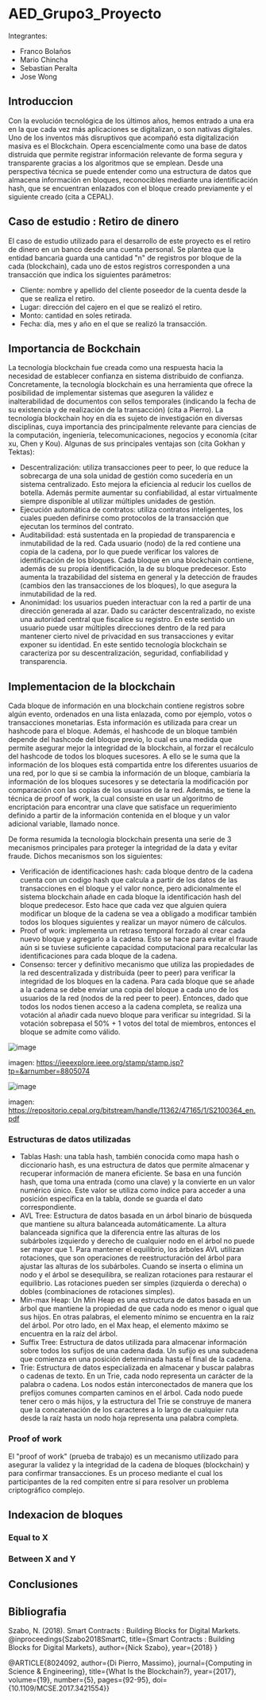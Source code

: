 # AED_Grupo3_Proyecto

Integrantes:
- Franco Bolaños
- Mario Chincha
- Sebastian Peralta
- Jose Wong

## Introduccion
Con la evolución tecnológica de los últimos años, hemos entrado a una era en la que cada vez más aplicaciones se digitalizan, o son nativas digitales. Uno de los inventos más disruptivos que acompañó esta digitalización masiva es el Blockchain. Opera escencialmente como una base de datos distruida que permite registrar información relevante de forma segura y transparente gracias a los algoritmos que se emplean. Desde una perspectiva técnica se puede entender como una estructura de datos que almacena información en bloques, reconocibles mediante una identificación hash, que se encuentran enlazados con el bloque creado previamente y el siguiente creado (cita a CEPAL). 


## Caso de estudio : Retiro de dinero
El caso de estudio utilizado para el desarrollo de este proyecto es el retiro de dinero en un banco desde una cuenta personal. Se plantea que la entidad bancaria guarda una cantidad "n" de registros por bloque de la cada (blockchain), cada uno de estos registros corresponden a una transacción que indica los siguientes parámetros:
- Cliente: nombre y apellido del cliente poseedor de la cuenta desde la que se realiza el retiro.
- Lugar: dirección del cajero en el que se realizó el retiro.
- Monto: cantidad en soles retirada.
- Fecha: día, mes y año en el que se realizó la transacción.


## Importancia de Bockchain
La tecnología blockchain fue creada como una respuesta hacia la necesidad de establecer confianza en sistema distribuido de confianza. Concretamente, la tecnología blockchain es una herramienta que ofrece la posibilidad de implementar sistemas que aseguren la válidez e inalterabilidad de documentos con sellos temporales (indicando la fecha de su existencia y de realización de la transacción) (cita a Pierro). 
La tecnología blockchain hoy en día es sujeto de investigación en diversas disciplinas, cuya importancia des principalmente relevante para ciencias de la computación, ingeniería, telecomunicaciones, negocios y economía (citar xu, Chen y Kou). Algunas de sus principales ventajas son (cita Gokhan y Tektas):
- Descentralización: utiliza transacciones peer to peer, lo que reduce la sobrecarga de una sola unidad de gestión como sucedería en un sistema centralizado. Esto mejora la eficiencia al reducir los cuellos de botella. Además permite aumentar su confiabilidad, al estar virtualmente siempre disponible al utilizar múltiples unidades de gestión.
- Ejecución automática de contratos: utiliza contratos inteligentes, los cuales pueden definirse como protocolos de la transacción que ejecutan los terminos del contrato. 
- Auditabilidad: está sustentada en la propiedad de transparencia e inmutabilidad de la red. Cada usuario (nodo) de la red contiene una copia de la cadena, por lo que puede verificar los valores de identificación de los bloques. Cada bloque en una blockchain contiene, además de su propia identificación, la de su bloque predecesor. Esto aumenta la trazabilidad del sistema en general y la detección de fraudes (cambios den las transacciones de los bloques), lo que asegura la inmutabilidad de la red.
- Anonimidad: los usuarios pueden interactuar con la red a partir de una dirección generada al azar. Dado su carácter descentralizado, no existe una autoridad central que fiscalice su registro. En este sentido un usuario puede usar múltiples direcciones dentro de la red para mantener cierto nivel de privacidad en sus transacciones y evitar exponer su identidad.
En este sentido tecnología blockchain se caracteriza por su descentralización, seguridad, confiabilidad y transparencia.


## Implementacion de la blockchain
Cada bloque de información en una blockchain contiene registros sobre algún evento, ordenados en una lista enlazada, como por ejemplo, votos o transacciones monetarias. Esta información es utilizada para crear un hashcode para el bloque. Además, el hashcode de un bloque también depende del hashcode del bloque previo, lo cual es una medida que permite asegurar mejor la integridad de la blockchain, al forzar el recálculo del hashcode de todos los bloques sucesores. A ello se le suma que la información de los bloques está compartida entre los diferentes usuarios de una red, por lo que si se cambia la información de un bloque, cambiaría la información de los bloques sucesores y se detectaría la modificación por comparación con las copias de los usuarios de la red. Además, se tiene la técnica de proof of work, la cual consiste en usar un algoritmo de encriptación para encontrar una clave que satisface un requerimiento definido a partir de la información contenida en el bloque y un valor adicional variable, llamado nonce.

De forma resumida la tecnología blockchain presenta una serie de 3 mecanismos principales para proteger la integridad de la data y evitar fraude. Dichos mecanismos son los siguientes:
- Verificación de identificaciones hash: cada bloque dentro de la cadena cuenta con un codigo hash que calcula a partir de los datos de las transacciones en el bloque y el valor nonce, pero adicionalmente el sistema blockchain añade en cada bloque la identificación hash del bloque predecesor. Esto hace que cada vez que alguien quiera modificar un bloque de la cadena se vea a obligado a modificar también todos los bloques siguientes y realizar un mayor número de cálculos.
- Proof of work: implementa un retraso temporal forzado al crear cada nuevo bloque y agregarlo a la cadena. Esto se hace para evitar el fraude aún si se tuviese suficiente capacidad computacional para recalcular las identificaciones para cada bloque de la cadena.
- Consenso: tercer y definitivo mecanismo que utiliza las propiedades de la red descentralizada y distribuida (peer to peer) para verificar la integridad de los bloques en la cadena. Para cada bloque que se añade a la cadena se debe enviar una copia del bloque a cada uno de los usuarios de la red (nodos de la red peer to peer). Entonces, dado que todos los nodos tienen acceso a la cadena completa, se realiza una votación al añadir cada nuevo bloque para verificar su integridad. Si la votación sobrepasa el 50% + 1 votos del total de miembros, entonces el bloque se admite como válido. 

![image](https://github.com/JoseFrancisc0/AED_Grupo3_Proyecto/assets/54275767/3a20dea7-b182-44e1-b54f-7dcd185535c0)

imagen: https://ieeexplore.ieee.org/stamp/stamp.jsp?tp=&arnumber=8805074

![image](https://github.com/JoseFrancisc0/AED_Grupo3_Proyecto/assets/54275767/a3a471af-e5c4-4048-9e00-362207764a7f)

imagen: https://repositorio.cepal.org/bitstream/handle/11362/47165/1/S2100364_en.pdf


### Estructuras de datos utilizadas
- Tablas Hash: una tabla hash, también conocida como mapa hash o diccionario hash, es una estructura de datos que permite almacenar y recuperar información de manera eficiente. Se basa en una función hash, que toma una entrada (como una clave) y la convierte en un valor numérico único. Este valor se utiliza como índice para acceder a una posición específica en la tabla, donde se guarda el dato correspondiente.
- AVL Tree: Estructura de datos basada en un árbol binario de búsqueda que mantiene su altura balanceada automáticamente. La altura balanceada significa que la diferencia entre las alturas de los subárboles izquierdo y derecho de cualquier nodo en el árbol no puede ser mayor que 1. Para mantener el equilibrio, los árboles AVL utilizan rotaciones, que son operaciones de reestructuración del árbol para ajustar las alturas de los subárboles. Cuando se inserta o elimina un nodo y el árbol se desequilibra, se realizan rotaciones para restaurar el equilibrio. Las rotaciones pueden ser simples (izquierda o derecha) o dobles (combinaciones de rotaciones simples).
- Min-max Heap: Un Min Heap es una estructura de datos basada en un árbol que mantiene la propiedad de que cada nodo es menor o igual que sus hijos. En otras palabras, el elemento mínimo se encuentra en la raíz del árbol. Por otro lado, en el Max heap, el elemento máximo se encuentra en la raíz del árbol.
- Suffix Tree: Estructura de datos utilizada para almacenar información sobre todos los sufijos de una cadena dada. Un sufijo es una subcadena que comienza en una posición determinada hasta el final de la cadena.
- Trie: Estructura de datos especializada en almacenar y buscar palabras o cadenas de texto. En un Trie, cada nodo representa un carácter de la palabra o cadena. Los nodos están interconectados de manera que los prefijos comunes comparten caminos en el árbol. Cada nodo puede tener cero o más hijos, y la estructura del Trie se construye de manera que la concatenación de los caracteres a lo largo de cualquier ruta desde la raíz hasta un nodo hoja representa una palabra completa.


### Proof of work
 El "proof of work" (prueba de trabajo) es un mecanismo utilizado para asegurar la validez y la integridad de la cadena de bloques (blockchain) y para confirmar transacciones. Es un proceso mediante el cual los participantes de la red compiten entre sí para resolver un problema criptográfico complejo.

## Indexacion de bloques

### Equal to X

### Between X and Y

## Conclusiones

## Bibliografia
Szabo, N. (2018). Smart Contracts : Building Blocks for Digital Markets.
@inproceedings{Szabo2018SmartC,
  title={Smart Contracts : Building Blocks for Digital Markets},
  author={Nick Szabo},
  year={2018}
}

@ARTICLE{8024092,
  author={Di Pierro, Massimo},
  journal={Computing in Science & Engineering}, 
  title={What Is the Blockchain?}, 
  year={2017},
  volume={19},
  number={5},
  pages={92-95},
  doi={10.1109/MCSE.2017.3421554}}


